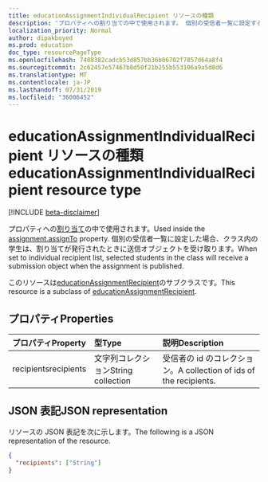 ```yaml
---
title: educationAssignmentIndividualRecipient リソースの種類
description: 'プロパティへの割り当ての中で使用されます。 個別の受信者一覧に設定すると、クラス内の学生が選択されます。 '
localization_priority: Normal
author: dipakboyed
ms.prod: education
doc_type: resourcePageType
ms.openlocfilehash: 7408382cadcb53d857bb36b06702f7857d64a8f4
ms.sourcegitcommit: 2c62457e57467b8d50f21b255b553106a9a5d8d6
ms.translationtype: MT
ms.contentlocale: ja-JP
ms.lasthandoff: 07/31/2019
ms.locfileid: "36006452"
---
```

# <a name="educationassignmentindividualrecipient-resource-type"></a><span data-ttu-id="805d5-104">educationAssignmentIndividualRecipient リソースの種類</span><span class="sxs-lookup"><span data-stu-id="805d5-104">educationAssignmentIndividualRecipient resource type</span></span>

[!INCLUDE [beta-disclaimer](../../includes/beta-disclaimer.md)]

<span data-ttu-id="805d5-105">プロパティへの[割り当て](educationassignment.md)の中で使用されます。</span><span class="sxs-lookup"><span data-stu-id="805d5-105">Used inside the [assignment.assignTo](educationassignment.md) property.</span></span> <span data-ttu-id="805d5-106">個別の受信者一覧に設定した場合、クラス内の学生は、割り当てが発行されたときに送信オブジェクトを受け取ります。</span><span class="sxs-lookup"><span data-stu-id="805d5-106">When set to individual recipient list, selected students in the class will receive a submission object when the assignment is published.</span></span>

<span data-ttu-id="805d5-107">このリソースは[educationAssignmentRecipient](educationassignmentrecipient.md)のサブクラスです。</span><span class="sxs-lookup"><span data-stu-id="805d5-107">This resource is a subclass of [educationAssignmentRecipient](educationassignmentrecipient.md).</span></span>

## <a name="properties"></a><span data-ttu-id="805d5-108">プロパティ</span><span class="sxs-lookup"><span data-stu-id="805d5-108">Properties</span></span>
| <span data-ttu-id="805d5-109">プロパティ</span><span class="sxs-lookup"><span data-stu-id="805d5-109">Property</span></span>     | <span data-ttu-id="805d5-110">型</span><span class="sxs-lookup"><span data-stu-id="805d5-110">Type</span></span>   |<span data-ttu-id="805d5-111">説明</span><span class="sxs-lookup"><span data-stu-id="805d5-111">Description</span></span>|
|:---------------|:--------|:----------|
|<span data-ttu-id="805d5-112">recipients</span><span class="sxs-lookup"><span data-stu-id="805d5-112">recipients</span></span>|<span data-ttu-id="805d5-113">文字列コレクション</span><span class="sxs-lookup"><span data-stu-id="805d5-113">String collection</span></span>|<span data-ttu-id="805d5-114">受信者の id のコレクション。</span><span class="sxs-lookup"><span data-stu-id="805d5-114">A collection of ids of the recipients.</span></span>|

## <a name="json-representation"></a><span data-ttu-id="805d5-115">JSON 表記</span><span class="sxs-lookup"><span data-stu-id="805d5-115">JSON representation</span></span>

<span data-ttu-id="805d5-116">リソースの JSON 表記を次に示します。</span><span class="sxs-lookup"><span data-stu-id="805d5-116">The following is a JSON representation of the resource.</span></span>

<!-- {
  "blockType": "resource",
  "optionalProperties": [

  ],
  "@odata.type": "microsoft.graph.educationAssignmentIndividualRecipient"
}-->

```json
{
  "recipients": ["String"]
}

```

<!-- uuid: 8fcb5dbc-d5aa-4681-8e31-b001d5168d79
2015-10-25 14:57:30 UTC -->
<!--
{
  "type": "#page.annotation",
  "description": "educationAssignmentIndividualRecipient resource",
  "keywords": "",
  "section": "documentation",
  "tocPath": "",
  "suppressions": []
}
-->
